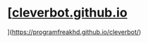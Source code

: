 # [[cleverbot.github.io](https://programfreakhd.github.io/cleverbot.github.io/)
](https://programfreakhd.github.io/cleverbot/)
